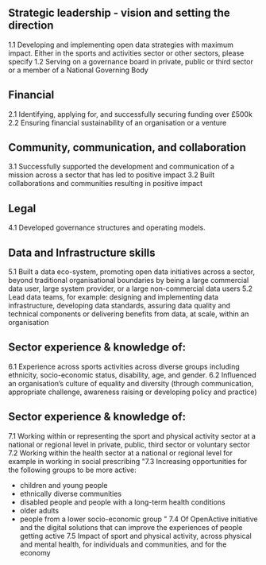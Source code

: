 ## Strategic leadership - vision and setting the direction			
1.1 Developing and implementing open data strategies with maximum impact. Either in the sports and activities sector or other sectors, please specify
1.2 Serving on a governance board in private, public or third sector or a member of a National Governing Body	

## Financial
2.1 Identifying, applying for, and successfully securing funding over £500k
2.2 Ensuring financial sustainability of an organisation or a venture

## Community, communication, and collaboration
3.1 Successfully supported the development and communication of a mission across a sector that has led to positive impact
3.2 Built collaborations and communities resulting in positive impact

## Legal
4.1 Developed governance structures and operating models.

## Data and Infrastructure skills
5.1 Built a data eco-system, promoting open data initiatives across a sector, beyond traditional organisational boundaries by being a large commercial data user, large system provider, or a large non-commercial data users
5.2 Lead data teams, for example: designing and implementing data infrastructure, developing data standards, assuring data quality and technical components or delivering benefits from data, at scale, within an organisation

## Sector experience & knowledge of:
6.1 Experience across sports activities across diverse groups including ethnicity, socio-economic status, disability, age, and gender.
6.2 Influenced an organisation’s culture of equality and diversity (through communication, appropriate challenge, awareness raising or developing policy and practice)

## Sector experience & knowledge of:
7.1 Working within or representing the sport and physical activity sector at a national or regional level in private, public, third sector or voluntary sector
7.2 Working within the health sector at a national or regional level for example in working in social prescribing
"7.3 Increasing opportunities for the following groups to be more active:
- children and young people
- ethnically diverse communities
- disabled people and people with a long-term health conditions
- older adults
- people from a lower socio-economic group
"	7.4 Of OpenActive initiative and the digital solutions that can improve the experiences of people getting active
7.5 Impact of sport and physical activity, across physical and mental health, for individuals and communities, and for the economy
